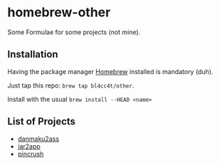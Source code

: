 homebrew-other
==============

Some Formulae for some projects (not mine).

Installation
------------

Having the package manager [Homebrew](https://brew.sh/) installed is mandatory (duh).

Just tap this repo: `brew tap bl4cc4t/other`.

Install with the usual `brew install --HEAD <name>`

List of Projects
---------------

- [danmaku2ass](https://github.com/m13253/danmaku2ass)
- [jar2app](https://github.com/Jorl17/jar2app)
- [pincrush](https://github.com/DHowett/pincrush)
